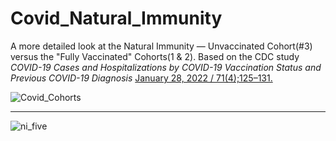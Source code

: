 # Covid_Natural_Immunity
A more detailed look at the Natural Immunity &#8212; Unvaccinated Cohort(#3) versus the "Fully Vaccinated" Cohorts(1 & 2). Based on the CDC study <em>COVID-19 Cases and Hospitalizations by COVID-19 Vaccination Status and Previous COVID-19 Diagnosis</em> [January 28, 2022 / 71(4);125–131.](https://www.cdc.gov/mmwr/volumes/71/wr/mm7104e1.htm)   


![Covid_Cohorts](https://user-images.githubusercontent.com/12042357/153334165-21cedb4e-5add-4503-8872-ce2f39102712.jpg)

<hr />


![ni_five](https://user-images.githubusercontent.com/12042357/153334221-f38be2e6-1e5e-4023-ae0f-09c81004affe.png)
